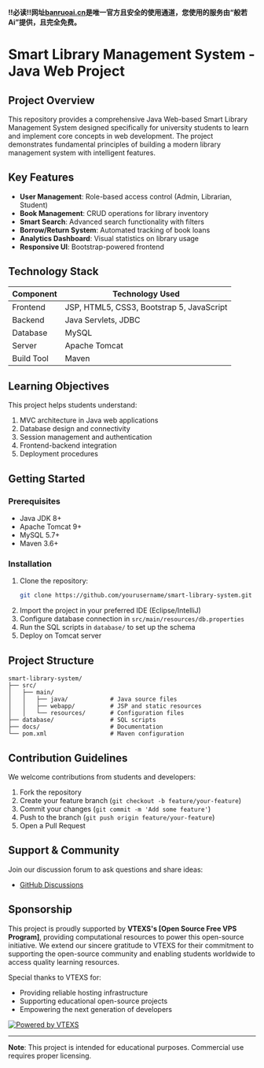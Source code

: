 **‼️必读‼️网址[banruoai.cn](https://banruoai.cn/)是唯一官方且安全的使用通道，您使用的服务由“般若Ai”提供，且完全免费。**

# Smart Library Management System - Java Web Project

## Project Overview

This repository provides a comprehensive Java Web-based Smart Library Management System designed specifically for university students to learn and implement core concepts in web development. The project demonstrates fundamental principles of building a modern library management system with intelligent features.

## Key Features

- **User Management**: Role-based access control (Admin, Librarian, Student)
- **Book Management**: CRUD operations for library inventory
- **Smart Search**: Advanced search functionality with filters
- **Borrow/Return System**: Automated tracking of book loans
- **Analytics Dashboard**: Visual statistics on library usage
- **Responsive UI**: Bootstrap-powered frontend

## Technology Stack

| Component        | Technology Used |
|-----------------|----------------|
| Frontend        | JSP, HTML5, CSS3, Bootstrap 5, JavaScript |
| Backend         | Java Servlets, JDBC |
| Database        | MySQL |
| Server          | Apache Tomcat |
| Build Tool      | Maven |

## Learning Objectives

This project helps students understand:
1. MVC architecture in Java web applications
2. Database design and connectivity
3. Session management and authentication
4. Frontend-backend integration
5. Deployment procedures

## Getting Started

### Prerequisites
- Java JDK 8+
- Apache Tomcat 9+
- MySQL 5.7+
- Maven 3.6+

### Installation
1. Clone the repository:
   ```bash
   git clone https://github.com/yourusername/smart-library-system.git
   ```
2. Import the project in your preferred IDE (Eclipse/IntelliJ)
3. Configure database connection in `src/main/resources/db.properties`
4. Run the SQL scripts in `database/` to set up the schema
5. Deploy on Tomcat server

## Project Structure

```plaintext
smart-library-system/
├── src/
│   ├── main/
│   │   ├── java/            # Java source files
│   │   ├── webapp/          # JSP and static resources
│   │   └── resources/       # Configuration files
├── database/                # SQL scripts
├── docs/                    # Documentation
└── pom.xml                  # Maven configuration
```

## Contribution Guidelines

We welcome contributions from students and developers:
1. Fork the repository
2. Create your feature branch (`git checkout -b feature/your-feature`)
3. Commit your changes (`git commit -m 'Add some feature'`)
4. Push to the branch (`git push origin feature/your-feature`)
5. Open a Pull Request

## Support & Community

Join our discussion forum to ask questions and share ideas:
- [GitHub Discussions](https://github.com/yourusername/smart-library-system/discussions)

## Sponsorship

This project is proudly supported by **VTEXS's [Open Source Free VPS Program]**, providing computational resources to power this open-source initiative. We extend our sincere gratitude to VTEXS for their commitment to supporting the open-source community and enabling students worldwide to access quality learning resources.

Special thanks to VTEXS for:
- Providing reliable hosting infrastructure
- Supporting educational open-source projects
- Empowering the next generation of developers

[![Powered by VTEXS](https://img.shields.io/badge/Powered%20by-VTEXS-blue)](https://www.vtexs.com/open-source)

---

**Note**: This project is intended for educational purposes. Commercial use requires proper licensing.
